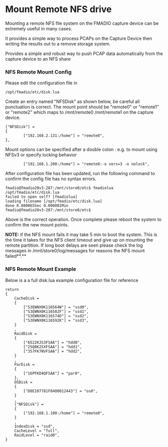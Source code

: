 # Mount Remote NFS drive

 Mounting a remote NFS file system on the FMADIO capture device can be extremely useful in many cases. 

It provides a simple way to process PCAPs on the Capture Device then writing the results out to a remove storage system.  


Provides a simple and robust way to push PCAP data automatically from the capture device to an NFS share

### NFS Remote Mount Config

Please edit the configuration file in

```text
/opt/fmadio/etc/disk.lua 
```

Create an entry named "NFSDisk" as shown below, be careful all punctuation is correct. The mount point should be "remote0" or "remote1" or "remote2" which maps to /mnt/remote0 /mnt/remote1 on the capture device. 

```text
["NFSDisk"] =
{
        ["192.168.2.131:/home"] = "remote0",
},
```

Mount options can be specified after a double colon : e.g. to mount using NFSv3 or specify locking behavior

```text
        ["192.168.1.200:/home"] = "remote0:-o vers=3 -o nolock",
```

After configuration file has been updated, run the following command to confirm the config file has no syntax errors.

```text
fmadio@fmadio20v3-287:/mnt/store0/etc$ fmadiolua /opt/fmadio/etc/disk.lua
failed to open self? [fmadiolua]
loading filename [/opt/fmadio/etc/disk.lua]
done 0.000065Sec 0.000001Min
fmadio@fmadio20v3-287:/mnt/store0/etc$
```

Above is the correct operation. Once complete please reboot the system to confirm the new mount points.

**NOTE:**  if the NFS mount fails it may take 5 min to boot the system. This is the time it takes for the NFS client timeout and give up on mounting the remote partition. If long boot delays are seen please check the log messages in /mnt/store0/log/messages for reasons the NFS mount failed**.**

### NFS Remote Mount Example

Below is a a full disk.lua example configuration file for reference

```text
return
{
    CacheDisk =
    {
        ["S3EWNX0K116564W"] = "ssd0",
        ["S3EWNX0K116582F"] = "ssd1",
        ["S3EWNX0K116574D"] = "ssd2",
        ["S3EWNX0K116592K"] = "ssd3",
    }
    ,
    RaidDisk =
    {
        ["6522KJS3FSAA"] = "hdd0",
        ["25Q8K2SXFSAA"] = "hdd1",
        ["357FK7NVFSAA"] = "hdd2",
    }
    ,
    ParDisk =
    {
        ["16PFKD4QFSAA"] = "par0",
    },
    OSDisk =
    {
        ["D8E107781F8400012443"] = "os0",
    }
    ,
    ["NFSDisk"] =
    {
        ["192.168.1.100:/home"] = "remote0",
    }
    ,
    IndexDisk = "ssd",
    CacheLevel = "full",
    RaidLevel = "raid0",
}

```

  


